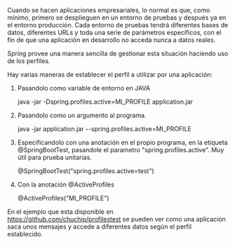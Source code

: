 Cuando se hacen aplicaciones empresariales, lo normal es que, como mínimo, primero se  desplieguen en un entorno de pruebas  y después ya en el entorno producción. Cada entorno de pruebas tendrá diferentes bases de datos, diferentes URLs y toda una serie de parámetros específicos, con el fin de que una aplicación en desarrollo no acceda nunca a datos reales.

Spring provee una manera sencilla de gestionar esta situación haciendo uso de los perfiles.  

Hay varias maneras de establecer el perfil a utilizar por una aplicación:

1. Pasandolo como variable de entorno en JAVA 

   java -jar -Dspring.profiles.active=MI_PROFILE application.jar

2. Pasandolo como un argumento al programa.

   java -jar application.jar --spring.profiles.active=MI_PROFILE

3. Especificandolo con una anotación en el propio programa, en la etiqueta @SpringBootTest, pasandole el  parametro "spring.profiles.active". Muy útil para prueba unitarias.

   @SpringBootTest("spring.profiles.active=test")

4. Con la anotación @ActiveProfiles 

   @ActiveProfiles("MI_PROFILE")



En el ejemplo que esta disponible en https://github.com/chuchip/profilestest se pueden ver como una aplicación saca unos mensajes y accede a diferentes datos según el perfil establecido.



